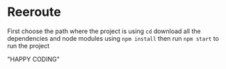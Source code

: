 # Reeroute

First choose the path where the project is using `cd`
download all the dependencies and node modules using `npm install`
then run `npm start` to run the project

"HAPPY CODING"
